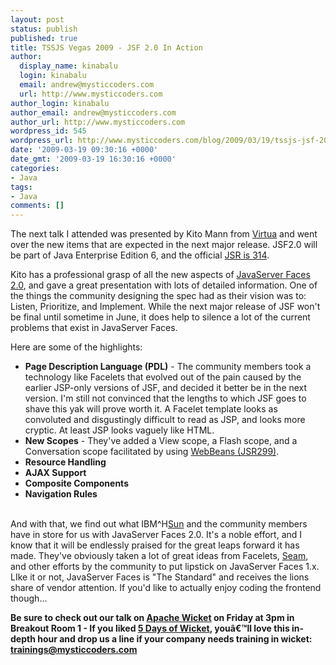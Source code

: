 ```yaml
---
layout: post
status: publish
published: true
title: TSSJS Vegas 2009 - JSF 2.0 In Action
author:
  display_name: kinabalu
  login: kinabalu
  email: andrew@mysticcoders.com
  url: http://www.mysticcoders.com
author_login: kinabalu
author_email: andrew@mysticcoders.com
author_url: http://www.mysticcoders.com
wordpress_id: 545
wordpress_url: http://www.mysticcoders.com/blog/2009/03/19/tssjs-jsf-20-in-action/
date: '2009-03-19 09:30:16 +0000'
date_gmt: '2009-03-19 16:30:16 +0000'
categories:
- Java
tags:
- Java
comments: []
---
```

The next talk I attended was presented by Kito Mann from <a href="http://www.virtua.com/" title="Virtua, Inc." target="_blank">Virtua</a> and went over the new items that are expected in the next major release. JSF2.0 will be part of Java Enterprise Edition 6, and the official <a href="http://jcp.org/aboutJava/communityprocess/edr/jsr314/" title="JSR314" target="_blank">JSR is 314</a>.


Kito has a professional grasp of all the new aspects of <a href="http://jcp.org/en/jsr/detail?id=314" title="JavaServer Faces 2.0" target="_blank">JavaServer Faces 2.0</a>, and gave a great presentation with lots of detailed information. One of the things the community designing the spec had as their vision was to: Listen, Prioritize, and Implement. While the next major release of JSF won't be final until sometime in June, it does help to silence a lot of the current problems that exist in JavaServer Faces.


Here are some of the highlights:


<ul>
<li><strong>Page Description Language (PDL)</strong> - The community members took a technology like Facelets that evolved out of the pain caused by the earlier JSP-only versions of JSF, and decided it better be in the next version. I'm still not convinced that the lengths to which JSF goes to shave this yak will prove worth it. A Facelet template looks as convoluted and disgustingly difficult to read as JSP, and looks more cryptic. At least JSP looks vaguely like HTML.</li>
<li><strong>New Scopes</strong> - They've added a View scope, a Flash scope, and a Conversation scope facilitated by using <a href="http://jcp.org/en/jsr/detail?id=299" title="JSR299 - WebBeans" target="_blank">WebBeans (JSR299)</a>.</li>
<li><strong>Resource Handling</strong></li>
<li><strong>AJAX Support</strong></li>
<li><strong>Composite Components</strong></li>
<li><strong>Navigation Rules</strong></li><br />
</ul>

And with that, we find out what IBM^H<a href="http://www.sun.com/" title="Sun Microsystems" target="_blank">Sun</a> and the community members have in store for us with JavaServer Faces 2.0. It's a noble effort, and I know that it will be endlessly praised for the great leaps forward it has made. They've obviously taken a lot of great ideas from Facelets, <a href="http://www.jboss.com/products/seam/" title="Seam" target="_blank">Seam</a>, and other efforts by the community to put lipstick on JavaServer Faces 1.x. LIke it or not, JavaServer Faces is "The Standard" and receives the lions share of vendor attention. If you'd like to actually enjoy coding the frontend though...


<strong>Be sure to check out our talk on <a href="http://wicket.apache.org/" title="Apache Wicket" target="_blank">Apache Wicket</a> on Friday at 3pm in Breakout Room 1 - If you liked <a href="http://www.mysticcoders.com/blog/2009/03/09/5-days-of-wicket/" title="5 Days of Wicket" target="_top">5 Days of Wicket</a>, you&acirc;&euro;&trade;ll love this in-depth hour and drop us a line if your company needs training in wicket: <a href="mailto:trainings@mysticcoders.com">trainings@mysticcoders.com</a><br /></strong>



